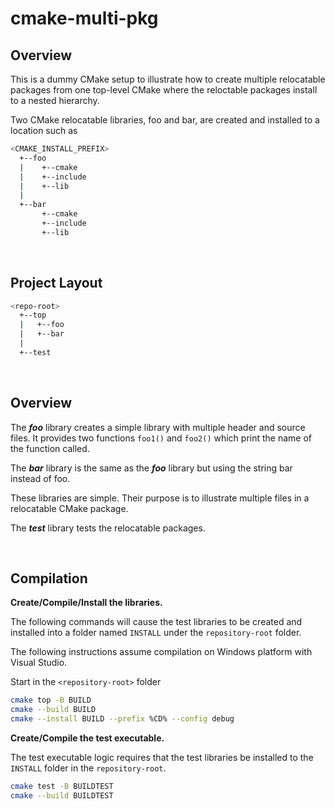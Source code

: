 # cmake-multi-pkg

## Overview

This is a dummy CMake setup to illustrate how to create multiple relocatable
packages from one top-level CMake where the reloctable packages install to a
nested hierarchy.

Two CMake relocatable libraries, foo and bar, are created and installed to a
location such as

```bash
<CMAKE_INSTALL_PREFIX>
  +--foo
  |    +--cmake
  |    +--include
  |    +--lib
  |
  +--bar
       +--cmake
       +--include
       +--lib
```

<br>

## Project Layout

```bash
<repo-root>
  +--top
  |   +--foo
  |   +--bar
  |
  +--test
```

<br>

## Overview

The _**foo**_ library creates a simple library with multiple header and source
files. It provides two functions `foo1()` and `foo2()` which print the name of
the function called.

The _**bar**_ library is the same as the _**foo**_ library but using the string
bar instead of foo.

These libraries are simple. Their purpose is to illustrate multiple files in a
relocatable CMake package.

The _**test**_ library tests the relocatable packages.


<br>

## Compilation

**Create/Compile/Install the libraries.**

The following commands will cause the test libraries to be created and
installed into a folder named `INSTALL` under the `repository-root` folder.

The following instructions assume compilation on Windows platform with Visual
Studio.

Start in the `<repository-root>` folder

```bash
cmake top -B BUILD
cmake --build BUILD
cmake --install BUILD --prefix %CD% --config debug
```

**Create/Compile the test executable.**

The test executable logic requires that the test libraries be installed to the
`INSTALL` folder in the `repository-root`.

```bash
cmake test -B BUILDTEST
cmake --build BUILDTEST
```


